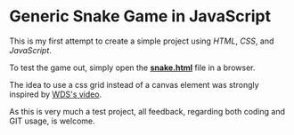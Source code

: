 # Generic Snake Game in JavaScript

This is my first attempt to create a simple project using *HTML*, *CSS*, and *JavaScript*.

To test the game out, simply open the [**snake.html**](http://htmlpreview.github.io/?https://github.com/Honkou/generic-snake-game/blob/main/snake.html) file in a browser.

The idea to use a css grid instead of a canvas element was strongly inspired by [WDS's video](https://www.youtube.com/watch?v=QTcIXok9wNY&t=2372s).

As this is very much a test project, all feedback, regarding both coding and GIT usage, is welcome.
